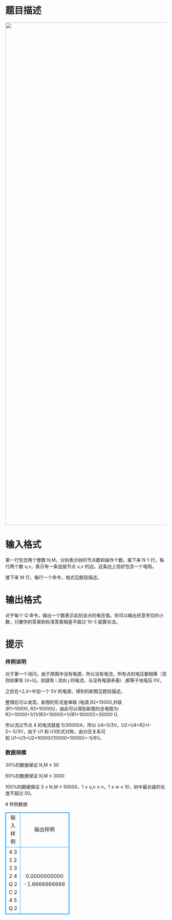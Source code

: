 # 

 
 # 题目描述 
<p><a href="http://cexou.img48.wal8.com/img48/543212_20160415183019/146297118226.jpg"><img alt="" src="/source/joyoi/tyvj-3704/img/aHR0cDovL3d3dy5qb3lvaS5jbi9wcm9ibGVtL3R5dmotMzcwNC9odHRwOi8vY2V4b3UuaW1nNDgud2FsOC5jb20vaW1nNDgvNTQzMjEyXzIwMTYwNDE1MTgzMDE5L3MvMTQ2Mjk3MTE4MjI2X21lZGl1bS5qcGc=.jpg" style="width: 640px; height: 1562px;" /></a></p> 

 
 # 输入格式 
<p>第一行包含两个整数&nbsp;N,M，分别表示树的节点数和操作个数。接下来&nbsp;N-1&nbsp;行，每行两个数&nbsp;u,v，表示有一条连接节点&nbsp;u,v&nbsp;的边，这条边上恰好包含一个电阻。&nbsp;</p>

<p>接下来&nbsp;M&nbsp;行，每行一个命令，格式见题目描述。&nbsp;</p> 

 
 # 输出格式 
<p>对于每个&nbsp;Q&nbsp;命令，输出一个数表示此刻该点的电压值。你可以输出任意多位的小数，只要你的答案和标准答案相差不超过&nbsp;10-3&nbsp;就算合法。&nbsp;</p> 

 
 # 提示 
<h3>样例说明</h3>

<p>对于第一个询问，由于原图中没有电源，所以没有电流，所有点的电压都相等（否则如果有&nbsp;Ui&gt;Uj，则就有&nbsp;i&nbsp;流向&nbsp;j&nbsp;的电流，与没有电源矛盾）,都等于地电压&nbsp;0V。&nbsp;</p>

<p>之后在&lt;2,4&gt;中加一个&nbsp;5V&nbsp;的电源，得到的新图见题目描述。&nbsp;</p>

<p>整理后可以发现，新图的形式是串联&nbsp;(电源,R2+10000,并联(R1+10000,&nbsp;R3+10000))，由此可以得到新图的总电阻为:&nbsp;<br />
R2+10000+1/(1/(R3+10000)+1/(R1+10000))=30000&nbsp;&Omega;.&nbsp;</p>

<p>所以流过节点&nbsp;4&nbsp;的电流就是&nbsp;5/30000A，所以&nbsp;U4=5/3V。U2=U4+R2*I-5=-5/3V，由于&nbsp;U1&nbsp;和&nbsp;U3形式对称，由分压关系可知&nbsp;U1=U3=U2*10000/(10000+10000)=-5/6V。&nbsp;</p>

<h3>数据规模</h3>

<p>30%的数据保证&nbsp;N,M&nbsp;&le;&nbsp;30</p>

<p>60%的数据保证&nbsp;N,M&nbsp;&le;&nbsp;3000&nbsp;</p>

<p>100%的数据保证&nbsp;3&nbsp;&le;&nbsp;N,M&nbsp;&le;&nbsp;50000，1&nbsp;&le;&nbsp;u,v&nbsp;&le;&nbsp;n，1&nbsp;&le;&nbsp;w&nbsp;&le;&nbsp;10，树中最长链的长度不超过&nbsp;50。&nbsp;</p> 
# 样例数据
<style>
        table,table tr th, table tr td { border:1px solid #0094ff; }
        table { width: 200px; min-height: 25px; line-height: 25px; text-align: center; border-collapse: collapse;}   
    </style>
<table>
	<tr>
		<td>输入样例</td>
		<td>输出样例</td>
	</tr>
<tr><td>4 3
1 2
2 3
2 4
Q 2
C 2 4 5
Q 2
</td><td>0.0000000000
-1.6666666666
</td></tr></table>
